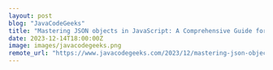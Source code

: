 ```yaml
---
layout: post
blog: "JavaCodeGeeks"
title: "Mastering JSON objects in JavaScript: A Comprehensive Guide for Developers"
date: 2023-12-14T18:00:00Z
image: images/javacodegeeks.png
remote_url: "https://www.javacodegeeks.com/2023/12/mastering-json-objects-in-javascript-a-comprehensive-guide-for-developers.html"
---
```

